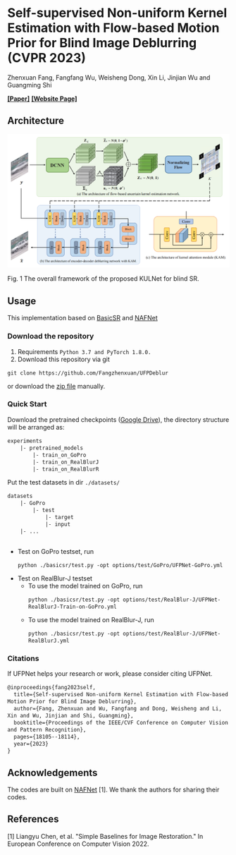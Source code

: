 # Self-supervised Non-uniform Kernel Estimation with Flow-based Motion Prior for Blind Image Deblurring (CVPR 2023)
Zhenxuan Fang, Fangfang Wu, Weisheng Dong, Xin Li, Jinjian Wu and Guangming Shi

[**[Paper]**](https://openaccess.thecvf.com/content/CVPR2023/papers/Fang_Self-Supervised_Non-Uniform_Kernel_Estimation_With_Flow-Based_Motion_Prior_for_Blind_CVPR_2023_paper.pdf)
[**[Website Page]**](https://see.xidian.edu.cn/faculty/wsdong/Projects/UFPNet.htm.)



## Architecture
<p align="center">
<img src="/illustrations/network.png" width="1200">
</p>
Fig. 1 The overall framework of the proposed KULNet for blind SR.

## Usage
This implementation based on [BasicSR](https://github.com/xinntao/BasicSR) and [NAFNet](https://github.com/megvii-research/NAFNet)
### Download the repository
1. Requirements 
``Python 3.7 and PyTorch 1.8.0.``
2. Download this repository via git
```
git clone https://github.com/Fangzhenxuan/UFPDeblur
```
or download the [zip file](https://github.com/Fangzhenxuan/UFPDeblur/archive/main.zip) manually.


### Quick Start
Download the pretrained checkpoints ([Google Drive](https://drive.google.com/drive/folders/1ZVKMz7JHv3FlocoizgyBZOzL5LOXLMYB?usp=drive_link)), the directory structure will be arranged as:
```
experiments
    |- pretrained_models
        |- train_on_GoPro
        |- train_on_RealBlurJ
        |- train_on_RealBlurR
```
Put the test datasets in dir ``./datasets/``
```
datasets
    |- GoPro
        |- test
            |- target
            |- input
    |- ...
        
```

* Test on GoPro testset, run
    ```
    python ./basicsr/test.py -opt options/test/GoPro/UFPNet-GoPro.yml 
    ```
* Test on RealBlur-J testset
    * To use the model trained on GoPro, run
        ```
        python ./basicsr/test.py -opt options/test/RealBlur-J/UFPNet-RealBlurJ-Train-on-GoPro.yml 
        ```
    * To use the model trained on RealBlur-J, run
        ```
        python ./basicsr/test.py -opt options/test/RealBlur-J/UFPNet-RealBlurJ.yml  
        ```


### Citations
If UFPNet helps your research or work, please consider citing UFPNet.
```
@inproceedings{fang2023self,
  title={Self-supervised Non-uniform Kernel Estimation with Flow-based Motion Prior for Blind Image Deblurring},
  author={Fang, Zhenxuan and Wu, Fangfang and Dong, Weisheng and Li, Xin and Wu, Jinjian and Shi, Guangming},
  booktitle={Proceedings of the IEEE/CVF Conference on Computer Vision and Pattern Recognition},
  pages={18105--18114},
  year={2023}
}
```

## Acknowledgements
The codes are built on [NAFNet](https://github.com/megvii-research/NAFNet) [1]. We thank the authors for sharing their codes.

## References
[1] Liangyu Chen, et al. "Simple Baselines for Image Restoration." In European Conference on Computer Vision 2022.


